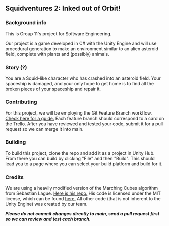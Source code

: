 ## Squidventures 2: Inked out of Orbit!
### Background info
This is Group 11's project for Software Engineering.

Our project is a game developed in C# with the Unity Engine and will use procedural generation to make an environment similar to an alien asteroid field, complete with plants and (possibly) animals.
### Story (?)
You are a Squid-like character who has crashed into an asteroid field. Your spaceship is damaged, and your only hope to get home is to find all the broken pieces of your spaceship and repair it.
### Contributing
For this project, we will be employing the Git Feature Branch workflow.
[Check here for a guide.](https://www.atlassian.com/git/tutorials/comparing-workflows/feature-branch-workflow)
Each feature branch should correspond to a card on the Trello. After you have reviewed and tested your code, submit it for a pull request so we can merge it into main.
### Building
To build this project, clone the repo and add it as a project in Unity Hub.
From there you can build by clicking "File" and then "Build".
This should lead you to a page where you can select your build platform and build for it.
### Credits
We are using a heavily modified version of the Marching Cubes algorithm from Sebastian Lague. [Here is his repo.](https://github.com/SebLague/Marching-Cubes)
His code is licensed under the MIT license, which can be found [here.](https://mit-license.org)
All other code (that is not inherent to the Unity Engine) was created by our team.

***Please do not commit changes directly to main, send a pull request first so we can review and test each branch.***

